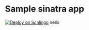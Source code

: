 # Sample sinatra app

[![Deploy on Scalingo](https://cdn.scalingo.com/deploy/button.svg)](http://localhost:4200/deploy?source=https://github.com/MrYawe/rubiie)
hello
